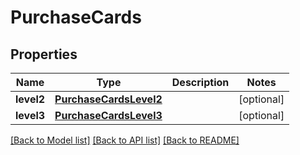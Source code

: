 # PurchaseCards

## Properties
Name | Type | Description | Notes
------------ | ------------- | ------------- | -------------
**level2** | [**PurchaseCardsLevel2**](PurchaseCardsLevel2.md) |  | [optional] 
**level3** | [**PurchaseCardsLevel3**](PurchaseCardsLevel3.md) |  | [optional] 

[[Back to Model list]](../README.md#documentation-for-models) [[Back to API list]](../README.md#documentation-for-api-endpoints) [[Back to README]](../README.md)


